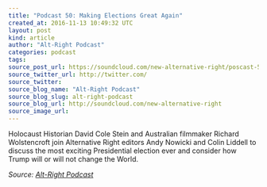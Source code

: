 ```yaml
---
title: "Podcast 50: Making Elections Great Again"
created_at: 2016-11-13 10:49:32 UTC
layout: post
kind: article
author: "Alt-Right Podcast"
categories: podcast
tags: 
source_post_url: https://soundcloud.com/new-alternative-right/poscast-50-making-elections-great-again
source_twitter_url: http://twitter.com/
source_twitter: 
source_blog_name: "Alt-Right Podcast"
source_blog_slug: alt-right-podcast
source_blog_url: http://soundcloud.com/new-alternative-right
source_image_url: 
---
```

Holocaust Historian David Cole Stein and Australian filmmaker Richard Wolstencroft join Alternative Right editors Andy Nowicki and Colin Liddell to discuss the most exciting Presidential election ever and consider how Trump will or will not change the World.<div class="">
    <i>Source: <a href="http://soundcloud.com/new-alternative-right">Alt-Right Podcast</a></i>
</div>
